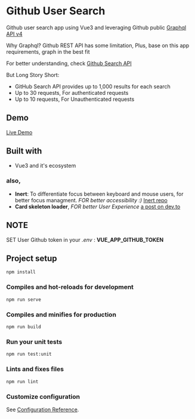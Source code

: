 # Github User Search
Github user search app using Vue3 and leveraging Github public [Graphql API v4](https://docs.github.com/en/graphql/overview/about-the-graphql-api)

Why Graphql? Github REST API has some limitation, Plus, base on this app requirements, graph in the best fit

For better understanding, check [Github Search API](https://docs.github.com/en/rest/reference/search)

But Long Story Short:
- GitHub Search API provides up to 1,000 results for each search
- Up to 30 requests, For authenticated requests
- Up to 10 requests, For Unauthenticated requests

## Demo
[Live Demo](https://github-user-search-619.herokuapp.com/)

## Built with
- Vue3 and it's ecosystem

### also,
- **Inert**: To differentiate focus between keyboard and mouse users, for better focus managment. *FOR better accessibility :)* [Inert repo](https://github.com/WICG/inert)
- **Card skeleton loader**, *FOR better User Experience* [a post on dev.to](https://dev.to/devggaurav/build-a-simple-card-skeleton-loader-component-using-html-and-css-3a20)

## NOTE
SET User Github token in your *.env* : **VUE_APP_GITHUB_TOKEN**


## Project setup
```
npm install
```

### Compiles and hot-reloads for development
```
npm run serve
```

### Compiles and minifies for production
```
npm run build
```

### Run your unit tests
```
npm run test:unit
```

### Lints and fixes files
```
npm run lint
```

### Customize configuration
See [Configuration Reference](https://cli.vuejs.org/config/).